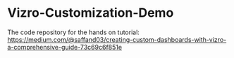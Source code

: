 # Vizro-Customization-Demo

The code repository for the hands on tutorial: https://medium.com/@saffand03/creating-custom-dashboards-with-vizro-a-comprehensive-guide-73c69c6f851e
